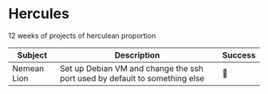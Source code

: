 # Hercules

12 weeks of projects of herculean proportion

| Subject     | Description                                                                | Success    |
| -           | -                                                                          | -          |
| Nemean Lion | Set up Debian VM and change the ssh port used by default to something else | :thinking: |
